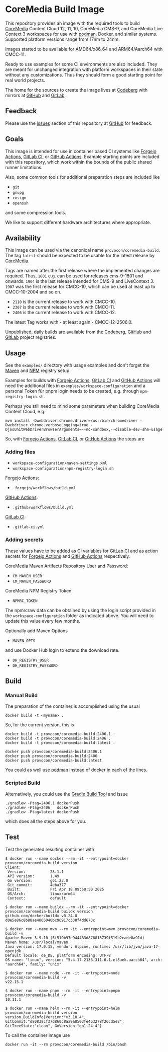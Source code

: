 # CoreMedia Build Image

This repository provides an image with the required tools to build
[CoreMedia][coremedia] Content Cloud 12, 11, 10, CoreMedia CMS-9, and CoreMedia
Live Context 3 workspaces for use with [podman][podman], Docker, and
similar systems. Supported platform versions range from 17nm to 24nm.

Images started to be available for AMD64/x86_64 and ARM64/Aarch64 with CMCC-11.

Ready to use examples for some CI environments are also included. They are
meant for unchanged integration with platform workspaces in their state without
any customizations. Thus they should form a good starting point for real world
projects.

The home for the sources to create the image lives at [Codeberg][codeberg] with
mirrors at [GitHub][github] and [GitLab][gitlab].


## Feedback

Please use the [issues][issues] section of this repository at [GitHub][github]
for feedback.


## Goals

This image is intended for use in container based CI systems like
[Forgejo Actions][forgejo], [GitLab CI][gitlabci], or [GitHub Actions][actions].
Example starting points are included with this repository, which work within
the bounds of the public shared runner limitations.

Also, some common tools for additional preparation steps are included like

* `git`
* `gnupg`
* `cosign`
* `openssh`

and some compression tools.

We like to support different hardware architectures where appropriate.


## Availability

This image can be used via the canonical name `provocon/coremedia-build`.
The tag `latest` should be expected to be usable for the latest release by
[CoreMedia][coremedia].

Tags are named after the first release where the implemented changes are
required. Thus, `1801` e.g. can be used for releases cms-9-1801 and onwards.
`1904` is the last release intended for CMS-9 and LiveContext 3. `1907`
was the first release for CMCC-10, which can be used at least up to
CMCC-10-2004 and so on.

* `2110` is the current release to work with CMCC-10.
* `2307` is the current release to work with CMCC-11.
* `2406` is the current release to work with CMCC-12.

The latest Tag works with - at least again - CMCC-12-2506.0.

Unpublished, daily builds are available from the [Codeberg][codeberg],
[GitHub][github] and [GitLab][gitlab] project registries.


## Usage

See the `examples/` directory with usage examples and don't forget the
[Maven][maven] and [NPM][npm] registry setup.

Examples for builds with [Forgejo Actions][forgejo], [GitLab CI][gitlabci] and
[GitHub Actions][actions] will need the additional files in
`examples/workspace-configuration` and a personal Token für pnpm login needs to
be created, e.g. through `npm-registry-login.sh`.

Perhaps you still need to mind some parameters when building CoreMedia Content
Cloud, e.g.

```
mvn install -Dwebdriver.chrome.driver=/usr/bin/chromedriver -Dwebdriver.chrome.verboseLogging=true -DjooUnitWebDriverBrowserArguments=--no-sandbox,--disable-dev-shm-usage
```

So, with [Forgejo Actions][forgejo], [GitLab CI][gitlabci], or
[GitHub Actions][actions] the steps are

### Adding files

* `workspace-configuration/maven-settings.xml`
* `workspace-configuration/npm-registry-login.sh`

[Forgejo Actions][forgejo]:

* `.forgejo/workflows/build.yml`

[GitHub Actions][actions]:

* `.github/workflows/build.yml`

[GitLab CI][gitlabci]:

* `.gitlab-ci.yml`


### Adding secrets

These values have to be added as CI variables for [GitLab CI][gitlabci] and
as action secrets for [Forgejo Actions][forgejo] and [GitHub Actions][actions]
respectively.

CoreMedia Maven Artifacts Repository User and Password:

* `CM_MAVEN_USER`
* `CM_MAVEN_PASSWORD`

CoreMedia NPM Registry Token:

* `NPMRC_TOKEN`

The npmrcraw data can be obtained by using the login script provided in the
`workspace-configuration` folder as indicated above. You will need to update
this value every few months.

Optionally add Maven Options

* `MAVEN_OPTS`

and use Docker Hub login to extend the download rate.

* `DH_REGISTRY_USER`
* `DH_REGISTRY_PASSWORD`


## Build

### Manual Build

The preparation of the container is accomplished using the usual

```
docker build -t <myname> .
```

So, for the current version, this is

```
docker build -t provocon/coremedia-build:2406.1 .
docker build -t provocon/coremedia-build:2406 .
docker build -t provocon/coremedia-build:latest .
```

```
docker push provocon/coremedia-build:2406.1
docker push provocon/coremedia-build:2406
docker push provocon/coremedia-build:latest
```

You could as well use [podman][podman] instead of docker in each of the lines.


### Scripted Build

Alternatively, you could use the [Gradle Build Tool][gradle] and issue

```
./gradlew -Ptag=2406.1 dockerPush
./gradlew -Ptag=2406   dockerPush
./gradlew -Ptag=latest dockerPush
```

which does all the steps above for you.


## Test

Test the generated resulting container with

```
$ docker run --name docker --rm -it --entrypoint=docker provocon/coremedia-build version
Client:
 Version:           28.1.1
 API version:       1.49
 Go version:        go1.23.8
 Git commit:        4eba377
 Built:             Fri Apr 18 09:50:50 2025
 OS/Arch:           linux/arm64
 Context:           default
```

```
$ docker run --name buildx --rm -it --entrypoint=docker provocon/coremedia-build buildx version
github.com/docker/buildx v0.24.0 d0e5e86c8b88ae4865040bc96917c338f4dd673c
```

```
$ docker run --name mvn --rm -it --entrypoint=mvn provocon/coremedia-build -v
Apache Maven 3.9.10 (5f519b97e944483d878815739f519b2eade0a91d)
Maven home: /usr/local/maven
Java version: 17.0.15, vendor: Alpine, runtime: /usr/lib/jvm/java-17-openjdk
Default locale: de_DE, platform encoding: UTF-8
OS name: "linux", version: "5.4.17-2136.311.6.1.el8uek.aarch64", arch: "aarch64", family: "unix"
```

```
$ docker run --name node --rm -it --entrypoint=node provocon/coremedia-build -v
v22.15.1
```

```
$ docker run --name pnpm --rm -it --entrypoint=pnpm provocon/coremedia-build -v
10.11.1
```

```
$ docker run --name helm --rm -it --entrypoint=helm provocon/coremedia-build version
version.BuildInfo{Version:"v3.18.4", GitCommit:"d80839cf37d860c8aa9a0503fe463278f26cd5e2", GitTreeState:"clean", GoVersion:"go1.24.4"}
```

To call the container image use

```
docker run -it --rm provocon/coremedia-build /bin/bash
```

[coremedia]: http://www.coremedia.com/
[maven]: https://maven.apache.org/
[gradle]: https://gradle.org/
[npm]: https://www.npmjs.com/
[gitlabci]: https://docs.gitlab.com/ee/ci/
[actions]: https://github.com/features/actions
[forgejo]: https://forgejo.org/docs/latest/user/actions/
[podman]: https://podman.io/
[dockerhub]: https://hub.docker.com/
[issues]: https://github.com/provocon/coremedia-build-docker/issues
[github]: https://github.com/provocon/coremedia-build-docker
[codeberg]: https://codeberg.org/provocon/coremedia-build-image
[gitlab]: https://gitlab.com/provocon/coremedia-build-docker
